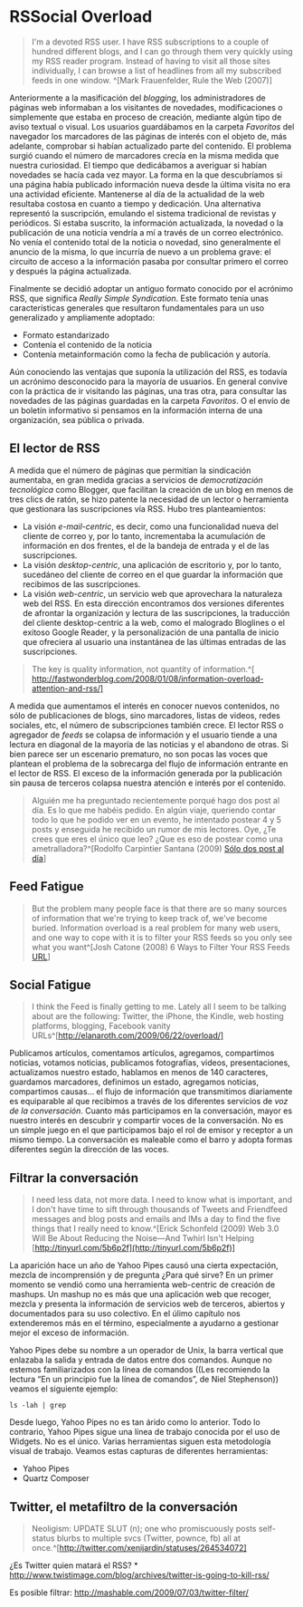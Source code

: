 # RSSocial Overload 

>I'm a devoted RSS user. I have RSS subscriptions to a couple of hundred different blogs, and I can go through them very quickly using my RSS reader program. Instead of having to visit all those sites individually, I can browse a list of headlines from all my subscribed feeds in one window. ^[Mark Frauenfelder, Rule the Web (2007)]

Anteriormente a la masificación del *blogging*, los administradores de páginas web informaban a los visitantes de novedades, modificaciones o simplemente que estaba en proceso de creación, mediante algún tipo de aviso textual o visual. Los usuarios guardábamos en la carpeta *Favoritos* del navegador los marcadores de las páginas de interés con el objeto de, más adelante, comprobar si habían actualizado parte del contenido. El problema surgió cuando el número de marcadores crecía en la misma medida que nuestra curiosidad. El tiempo que dedicábamos a averiguar si habían novedades se hacía cada vez mayor. La forma en la que descubríamos si una página había publicado información nueva desde la última visita no era una actividad eficiente. Mantenerse al día de la actualidad de la web resultaba costosa en cuanto a tiempo y dedicación. Una alternativa representó la suscripción, emulando el sistema tradicional de revistas y periódicos. Si estaba suscrito, la información actualizada, la novedad o la publicación de una noticia vendría a mí a través de un correo electrónico. No venía el contenido total de la noticia o novedad, sino generalmente el anuncio de la misma, lo que incurría de nuevo a un problema grave: el circuito de acceso a la información pasaba por consultar primero el correo y después la página actualizada.  
 
Finalmente se decidió adoptar un antiguo formato conocido por el acrónimo RSS, que significa *Really Simple Syndication*. Este formato tenía unas características generales que resultaron fundamentales para un uso generalizado y ampliamente adoptado:

  * Formato estandarizado
  * Contenía el contenido de la noticia
  * Contenía metainformación como la fecha de publicación y autoría.

Aún conociendo las ventajas que suponía la utilización del RSS, es todavía un acrónimo desconocido para la mayoría de usuarios. En general convive con la práctica de ir visitando las páginas, una tras otra, para consultar las novedades de las páginas guardadas en la carpeta *Favoritos*. O el envío de un boletín informativo si pensamos en la información interna de una organización, sea pública o privada.

## El lector de RSS 

A medida que el número de páginas que permitían la sindicación aumentaba, en gran medida gracias a servicios de *democratización tecnológica* como Blogger, que facilitan la creación de un blog en menos de tres clics de ratón, se hizo patente la necesidad de un lector o herramienta que gestionara las suscripciones vía RSS. Hubo tres planteamientos:
  
* La visión _e-mail-centric_, es decir, como una funcionalidad nueva del cliente de correo y, por lo tanto, incrementaba la acumulación de información en dos frentes, el de la bandeja de entrada y el de las suscripciones.
* La visión _desktop-centric_, una aplicación de escritorio y, por lo tanto, sucedáneo del cliente de correo en el que guardar la información que recibimos de las suscripciones.
* La visión _web-centric_, un servicio web que aprovechara la naturaleza web del RSS. En esta dirección encontramos dos versiones diferentes de afrontar la organización y lectura de las suscripciones, la traducción del cliente desktop-centric a la web, como el malogrado Bloglines o el exitoso Google Reader, y la personalización de una pantalla de inicio que ofreciera al usuario una instantánea de las últimas entradas de las suscripciones.

>The key is quality information, not quantity of information.^[ http://fastwonderblog.com/2008/01/08/information-overload-attention-and-rss/]

A medida que aumentamos el interés en conocer nuevos contenidos, no sólo de publicaciones de blogs, sino marcadores, listas de videos, redes sociales, etc, el número de subscripciones también crece. El lector RSS o agregador de *feeds* se colapsa de información y el usuario tiende a una lectura en diagonal de la mayoría de las noticias y el abandono de otras.
Si bien parece ser un escenario prematuro, no son pocas las voces que plantean el problema de la sobrecarga del flujo de información entrante en el lector de RSS. El exceso de la información generada por la publicación sin pausa de terceros colapsa nuestra atención e interés por el contenido.

>Alguién me ha preguntado recientemente porqué hago dos post al día. Es lo que me habéis pedido. En algún viaje, queriendo contar todo lo que he podido ver en un evento, he intentado postear 4 y 5 posts y enseguida he recibido un rumor de mis lectores. Oye, ¿Te crees que eres el único que leo? ¿Que es eso de postear como una ametralladora?^[Rodolfo Carpintier Santana (2009) [Sólo dos post al día](http://rodolfocarpintier.com/post/2009/03/16/solo-dos-post-al-dia)]

## Feed Fatigue

>But the problem many people face is that there are so many sources of information that we're trying to keep track of, we've become buried. Information overload is a real problem for many web users, and one way to cope with it is to filter your RSS feeds so you only see what you want^[Josh Catone  (2008) 6 Ways to Filter Your RSS Feeds [URL](http://www.readwriteweb.com/archives/6_ways_to_filter_your_rss_feeds.php)]



## Social Fatigue

>I think the Feed is finally getting to me. Lately all I seem to be talking about are the following: Twitter, the iPhone, the Kindle, web hosting platforms, blogging, Facebook vanity URLs^[http://elanaroth.com/2009/06/22/overload/]

Publicamos artículos, comentamos artículos, agregamos, compartimos noticias, votamos noticias, publicamos fotografías, videos, presentaciones, actualizamos nuestro estado, hablamos en menos de 140 caracteres, guardamos marcadores, definimos un estado, agregamos noticias, compartimos causas... el flujo de información que transmitimos diariamente es equiparable al que recibimos a través de los diferentes servicios de *voz de la conversación*. Cuanto más participamos en la conversación, mayor es nuestro interés en descubrir y compartir voces de la conversación. No es un simple juego en el que participamos bajo el rol de emisor y receptor a un mismo tiempo. La conversación es maleable como el barro y adopta formas diferentes según la dirección de las voces. 





## Filtrar la conversación

>I need less data, not more data. I need to know what is important, and I don't have time to sift through thousands of Tweets and Friendfeed messages and blog posts and emails and IMs a day to find the five things that I really need to know.^[Erick Schonfeld (2009) Web 3.0 Will Be About Reducing the Noise—And Twhirl Isn't Helping [http://tinyurl.com/5b6p2f](http://tinyurl.com/5b6p2f)]

La aparición hace un año de Yahoo Pipes causó una cierta expectación, mezcla de incomprensión y de pregunta ¿Para qué sirve? En un primer momento se vendió como una herramienta web-centric de creación de mashups. Un mashup no es más que una aplicación web que recoger, mezcla y presenta la información de  servicios web de terceros, abiertos y documentados para su uso colectivo. En el úlimo capítulo nos extenderemos más en el término, especialmente a ayudarno a gestionar mejor el exceso de información.

Yahoo Pipes debe su nombre a un operador de Unix, la barra vertical que enlazaba la salida y entrada de datos entre dos comandos. Aunque no estemos familiarizados con la línea de comandos ((Les recomiendo la lectura “En un principio fue la línea de comandos”, de Niel Stephenson)) veamos el siguiente ejemplo:

	ls -lah | grep 

Desde luego, Yahoo Pipes no es tan árido como lo anterior. Todo lo contrario, Yahoo Pipes sigue una línea de trabajo conocida por el uso de Widgets. No es el único. Varias herramientas siguen esta metodología visual de trabajo. Veamos estas capturas de diferentes herramientas:

* Yahoo Pipes
* Quartz Composer



## Twitter, el metafiltro de la conversación

>Neoligism: UPDATE SLUT (n); one who promiscuously posts self-status blurbs to multiple svcs (Twitter, pownce, fb) all at once.^[http://twitter.com/xenijardin/statuses/264534072]

¿Es Twitter quien matará el RSS? * http://www.twistimage.com/blog/archives/twitter-is-going-to-kill-rss/

<!--

>The point is that we all have difficulty managing information overload and our attention stream; however, we can't let this stop us from exploring new technologies and new ideas. The solution is not to avoid these new tools. Our focus should be on finding ways to better manage this stream of information in a way that increases, not decreases, our productivity.^[http://fastwonderblog.com/2008/01/08/information-overload-attention-and-rss/)]


Yahoo Pipes no es el único servicio orientado a la filtración de la conversación. En cierta manera, el alcance de Yahoo Pipes supera el simple ejercicio de filtrar la saturación de *feeds*. Otras empresas o *startups* ofrecen la oportunidad de rebajar el flujo informativo a través de la personalización de filtros: FeedRinse^[http://www.feedrinse.com/]; sin excesiva complejidad, Feedsifter^[http://feedsifter.com/create.php] permite crear *in situ* el filtro de una fuente mediante palabras clave. 

Es notable remarcar que un servicio como Google Reader, uno de los lectores de *feeds* por parte de los usuarios, no presente un sistema de creación y gestión de filtros. En su lugar, todavía hay que remitir a los *hacks*^[http://thinkwasabi.com/2009/03/13-trucos-exprimir-maximo-google-reader/]. Por otro lado, este filtro lo deja de la mano del servicio Google Alert, el cual, no es precisamente lo mejorcito :-)^[[How to Use the New Google Web Search RSS Feeds](http://www.readwriteweb.com/archives/how_to_use_the_new_google_web_feeds.php)]

>So where is the startup that is going to be my information filter? I am aware of a few companies working on this problem, but I have yet to see one that has solved it in a compelling way. Can someone please do this for me? Please? I need help. We all do.^[Erick Schonfeld (2009) Web 3.0 Will Be About Reducing the Noise—And Twhirl Isn't Helping [URL](http://www.techcrunch.com/2008/04/17/web-30-will-be-about-reducing-the-noise%E2%80%94and-twhirl-isnt-helping/)]

La conversación y http://notifixio.us/ feedsqueezer: feedsqueezer provides sophisticated tools for the management of RSS feeds


>Bringing all of this Web messaging and activity together in one place doesn't really help. It reminds me of a comment ThisNext CEO Gordon Gould made to me earlier this week when he predicted that Web 3.0 will be about reducing the noise.^[Erick Schonfeld (2009) Web 3.0 Will Be About Reducing the Noise—And Twhirl Isn't Helping [URL](http://www.techcrunch.com/2008/04/17/web-30-will-be-about-reducing-the-noise%E2%80%94and-twhirl-isnt-helping/)]

-->
Es posible filtrar: http://mashable.com/2009/07/03/twitter-filter/
